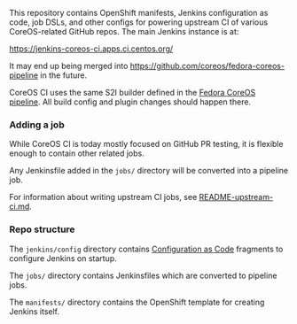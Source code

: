 This repository contains OpenShift manifests, Jenkins
configuration as code, job DSLs, and other configs for
powering upstream CI of various CoreOS-related GitHub repos.
The main Jenkins instance is at:

https://jenkins-coreos-ci.apps.ci.centos.org/

It may end up being merged into
https://github.com/coreos/fedora-coreos-pipeline in the
future.

CoreOS CI uses the same S2I builder defined in the
[Fedora CoreOS pipeline](https://github.com/coreos/fedora-coreos-pipeline/tree/master/jenkins/master).
All build config and plugin changes should happen there.

### Adding a job

While CoreOS CI is today mostly focused on GitHub PR
testing, it is flexible enough to contain other related
jobs.

Any Jenkinsfile added in the `jobs/` directory will be
converted into a pipeline job.

For information about writing upstream CI jobs, see
[README-upstream-ci.md](README-upstream-ci.md).

### Repo structure

The `jenkins/config` directory contains
[Configuration as Code](https://github.com/jenkinsci/configuration-as-code-plugin)
fragments to configure Jenkins on startup.

The `jobs/` directory contains Jenkinsfiles which are
converted to pipeline jobs.

The `manifests/` directory contains the OpenShift template
for creating Jenkins itself.
